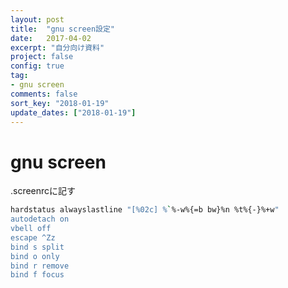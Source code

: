 ```yaml
---
layout: post
title:  "gnu screen設定"
date:   2017-04-02
excerpt: "自分向け資料"
project: false
config: true
tag:
- gnu screen
comments: false
sort_key: "2018-01-19"
update_dates: ["2018-01-19"]
---
```


# gnu screen
.screenrcに記す

```sh
hardstatus alwayslastline "[%02c] %`%-w%{=b bw}%n %t%{-}%+w"
autodetach on
vbell off
escape ^Zz
bind s split
bind o only
bind r remove
bind f focus
```

